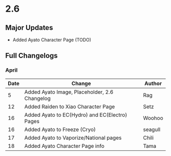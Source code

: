 # 2.6

## Major Updates

* Added Ayato Character Page (TODO)

## Full Changelogs

### April

| Date | Change                                         | Author  |
| ---- | ---------------------------------------------- | ------- |
| 5    | Added Ayato Image, Placeholder, 2.6 Changelog  | Rag     |
| 12   | Added Raiden to Xiao Character Page            | Setz    |
| 16   | Added Ayato to EC(Hydro) and EC(Electro) Pages | Woohoo  |
| 16   | Added Ayato to Freeze (Cryo)                   | seagull |
| 17   | Added Ayato to Vaporize/National pages         | Chili   |
| 18   | Added Ayato Character Page info                | Tama    |

##
